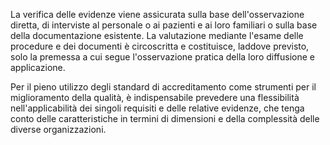 La verifica delle evidenze viene assicurata sulla base dell'osservazione diretta, di interviste al personale o ai pazienti e ai loro familiari o sulla base della documentazione esistente. La valutazione mediante l'esame delle procedure e dei documenti è circoscritta e costituisce, laddove previsto, solo la premessa a cui segue l'osservazione pratica della loro diffusione e applicazione.

Per il pieno utilizzo degli standard di accreditamento come strumenti per il miglioramento della qualità, è indispensabile prevedere una flessibilità nell'applicabilità dei singoli requisiti e delle relative evidenze, che tenga conto delle caratteristiche in termini di dimensioni e della complessità delle diverse organizzazioni.